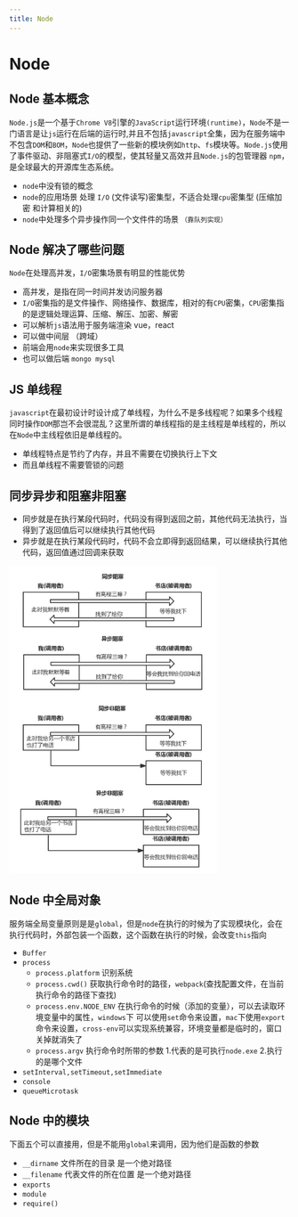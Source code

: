 ```yaml
---
title: Node
---
```


# Node

## Node 基本概念

`Node.js`是一个基于`Chrome V8`引擎的`JavaScript`运行环境`(runtime)`，`Node`不是一门语言是让`js`运行在后端的运行时,并且不包括`javascript`全集，因为在服务端中不包含`DOM`和`BOM`，`Node`也提供了一些新的模块例如`http`、`fs`模块等。`Node.js`使用了事件驱动、非阻塞式`I/O`的模型，使其轻量又高效并且`Node.js`的包管理器 `npm`，是全球最大的开源库生态系统。

- `node`中没有锁的概念
- `node`的应用场景 处理 `I/O` (文件读写)密集型，不适合处理`cpu`密集型 (压缩加密 和计算相关的)
- `node`中处理多个异步操作同一个文件件的场景 `（靠队列实现）`

## Node 解决了哪些问题

`Node`在处理高并发，`I/O`密集场景有明显的性能优势

- 高并发，是指在同一时间并发访问服务器
- `I/O`密集指的是文件操作、网络操作、数据库，相对的有`CPU`密集，`CPU`密集指的是逻辑处理运算、压缩、解压、加密、解密
- 可以解析`js`语法用于服务端渲染 vue，react
- 可以做中间层 （跨域）
- 前端会用`node`来实现很多工具
- 也可以做后端 `mongo mysql`

## JS 单线程

`javascript`在最初设计时设计成了单线程，为什么不是多线程呢？如果多个线程同时操作`DOM`那岂不会很混乱？这里所谓的单线程指的是主线程是单线程的，所以在`Node`中主线程依旧是单线程的。

- 单线程特点是节约了内存，并且不需要在切换执行上下文
- 而且单线程不需要管锁的问题

## 同步异步和阻塞非阻塞

- 同步就是在执行某段代码时，代码没有得到返回之前，其他代码无法执行，当得到了返回值后可以继续执行其他代码
- 异步就是在执行某段代码时，代码不会立即得到返回结果，可以继续执行其他代码，返回值通过回调来获取

![](./img/async.png)

## Node 中全局对象

服务端全局变量原则是是`global`，但是`node`在执行的时候为了实现模块化，会在执行代码时，外部包装一个函数，这个函数在执行的时候，会改变`this`指向

- `Buffer`
- `process`
  - `process.platform` 识别系统
  - `process.cwd()` 获取执行命令时的路径，`webpack`(查找配置文件，在当前执行命令的路径下查找)
  - `process.env.NODE_ENV` 在执行命令的时候（添加的变量），可以去读取环境变量中的属性，`windows`下 可以使用`set`命令来设置，`mac`下使用`export`命令来设置，`cross-env`可以实现系统兼容，环境变量都是临时的，窗口关掉就消失了
  - `process.argv` 执行命令时所带的参数 1.代表的是可执行`node.exe` 2.执行的是哪个文件
- `setInterval,setTimeout,setImmediate`
- `console`
- `queueMicrotask`

## Node 中的模块

下面五个可以直接用，但是不能用`global`来调用，因为他们是函数的参数

- `__dirname` 文件所在的目录 是一个绝对路径
- `__filename` 代表文件的所在位置 是一个绝对路径
- `exports`
- `module`
- `require()`
